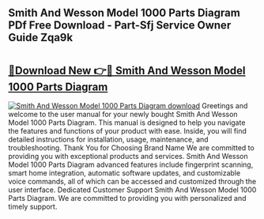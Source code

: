 ## Smith And Wesson Model 1000 Parts Diagram PDf Free Download - Part-Sfj Service Owner Guide Zqa9k

# <h2><a href="http://dfi3t7m.blite.top/?on=Smith+And+Wesson+Model+1000+Parts+Diagram">🔗Download New 👉🔴 Smith And Wesson Model 1000 Parts Diagram</a></h2>

[![Smith And Wesson Model 1000 Parts Diagram download](https://i.imgur.com/lujVjoI.png)](http://dfi3t7m.blite.top/?on=Smith+And+Wesson+Model+1000+Parts+Diagram)
Greetings and welcome to the user manual for your newly bought Smith And Wesson Model 1000 Parts Diagram. This manual is designed to help you navigate the features and functions of your product with ease. Inside, you will find detailed instructions for installation, usage, maintenance, and troubleshooting. Thank You for Choosing Brand Name We are committed to providing you with exceptional products and services. Smith And Wesson Model 1000 Parts Diagram advanced features include fingerprint scanning, smart home integration, automatic software updates, and customizable voice commands, all of which can be accessed and customized through the user interface. Dedicated Customer Support Smith And Wesson Model 1000 Parts Diagram. We are committed to providing you with personalized and timely support.
